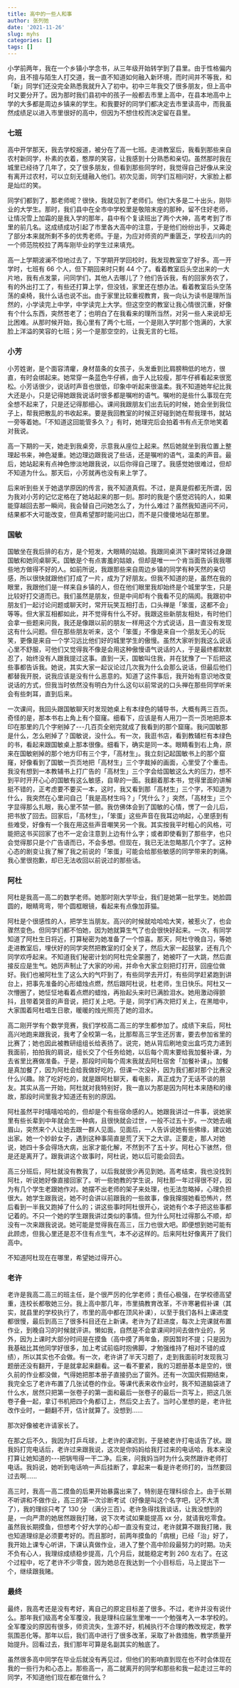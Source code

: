 ```yaml
---
title: 高中的一些人和事
author: 张列弛
date: '2021-11-26'
slug: myhs
categories: []
tags: []
---
```

小学前两年，我在一个乡镇小学念书，从三年级开始转学到了县里。由于性格偏内向，且不擅与陌生人打交道，我一直不知道如何融入新环境，而时间并不等我，和「新」同学们还没完全熟悉我就升入了初中。初中三年我交了很多朋友，但上高中时又要分开了。因为那时我们县初中的孩子一般都去市里上高中，在县本地高中上学的大多都是周边乡镇来的学生。和我要好的同学们都决定去市里读高中，而我虽然成绩足以进入市里很好的高中，但因为不想住校而决定留在县里。    

### 七班

高中开学那天，我去学校报道，被分在了高一七班。走进教室后，我看到那些来自农村新同学，朴素的衣着，憨厚的笑容，让我感到十分熟悉和亲切。虽然那时我在城里已经待了几年了，交了很多朋友，但看到那些同学时，我觉得自己好像从来没有离开过农村，可以立刻无缝融入他们。初次见面，同学们互相问好，大家脸上都是灿烂的笑。       

同学们都到了，那老师呢？很快，我就见到了老师们。他们大多是二十出头，刚毕业的大学生。那时，我们县中在全市中学校里是敬陪末座的那种，留不住好老师，让情况雪上加霜的是我入学的那年，县中有个复读班出了两个大神，高考考到了市里的前几名。这成绩成功引起了市里各大高中的注意，于是他们纷纷出手，又薅走了部分本来就所剩不多的优秀老师。于是，为应对师资的严重匮乏，学校去川内的一个师范院校拉了两车刚毕业的学生过来填充。    

高一上学期波澜不惊地过去了，下学期开学回校时，我发现教室空了好多。高一开学时，七班有 66 个人，但下期回来时只剩 44 个了。看着教室后头空出来的一大片地，我有点发蒙，问同学们，其他人去哪儿了？他们告诉我，有的回家务农了，有的外出打工了，有些还打算上学，但没钱，家里还在想办法。看着教室后头空荡荡的桌椅，我什么话也说不出。由于家里比较重视教育，我一向认为读书是理所当然的，小学读完上中学，中学读完上大学。但这空空的教室让我心情很沉重，好像有个什么东西，突然苍老了；也明白了在我看来的理所当然，对另一些人来说却无比困难。从那时候开始，我心里有了两个七班，一个是刚入学时那个饱满的，大家脸上洋溢的笑容的七班；另一个是那空空的，让我无言的七班。   

### 小芳  

小芳姓谢，是个面容清癯，身材苗条的女孩子，头发垂到比肩膀稍低的地方，很直，有时会绑起来。她常穿一条蓝色牛仔裤，由于人比较瘦，那牛仔裤看起来很宽松。小芳话很少，说话时声音也很低，印象中听起来很温柔。我不知道她年纪比我大还是小，只是记得她跟我说话时很多都是嘱咐的语气。嘱咐的是些什么事现在完全想不起来了，只是还记得那细心。课间我跟朋友们出去玩的时候，她会坐到我位子上，帮我把散乱的书收起来。要是我回教室的时候正好碰到她在帮我理书，就站一旁等着她。「不知道这回能管多久？」有时，她理完后会拍着书有点无奈地笑着对我说。     

高一下期的一天，她走到我桌旁，示意我从座位上起来。然后她就坐到我位置上整理起书来，神色凝重。她边理边跟我说了些话，还是嘱咐的语气，温柔的声音。最后，她站起来有点神色惨淡地跟我说，以后你得自己理了。我感觉她很难过，但却不知道为什么。那天后，小芳就再也没有来上学了。   

后来听到些关于她退学原因的传言，我不知道真假。不过，是真是假都无所谓，因为我对小芳的记忆定格在了她站起来的那一刻。那时的我是个感觉迟钝的人，如果能穿越回去那一瞬间，我会替自己问她怎么了，为什么难过？虽然我知道问不问，结果都不大可能改变，但真希望那时能问出口，而不是只傻傻地站在那里。   

### 国敏  

国敏坐在我后排的右方，是个短发，大眼睛的姑娘。我跟同桌洪下课时常转过身跟国敏和她同桌聊天。国敏是个有点害羞的姑娘，但却是唯一一个肯当面告诉我我哪些地方做得不好的人。如前所说，我跟那些来自周边乡镇的同学有种天然的亲切感，所以很快就跟他们打成了一片，成为了好朋友。但我不知道的是，虽然在我的眼里，我跟他们是一样来自乡镇的人，但在他们眼里我却始终是个城里学生，只是比较好打交道而已。我们虽然是朋友，但是中间却有个我看不见的隔阂。我跟初中朋友们一起讨论问题或聊天时，常开玩笑互相打击，口头禅是「笨蛋，这都不会」等等。但大家互相都如此，并不觉得有什么不好。我跟这些新朋友相处，有时他们会拿一些题来问我，我还是像跟以前的朋友一样用这个方式说话，且一直没有发现这有什么问题。但在那些朋友听来，这个「笨蛋」不像是来自一个朋友无心的玩笑，更像是来自一个学习远比他们好的城里学生的傲慢。虽然大家听到我这么说话心里不舒服，可他们又觉得我不像是会用这种傲慢语气说话的人，于是最终都默默忍了，始终没有人跟我提过这事。直到一天，国敏叫住我，并在犹豫了一下后把这些事都告诉我。她说，其实大家一起议论过几次我为什么会那么说话，但最后他们都替我开脱，说我应该是没有什么恶意的。知道了这件事后，我开始有意识地改变说话的方式，但我当时依然没有明白为什么这句以前常说的口头禅在那些同学听来会有些刺耳，直到后来。    

一次课间，我回头跟国敏聊天时发现她桌上有本绿色的辅导书，大概有两三百页。奇怪的是，那本书右上角上有个窟窿。细看下，应该是有人用刀一页一页地把原本印在那里的几个字剜掉了---几百页全剜完就成了我看到的那个窟窿。我问国敏那是什么，怎么剜掉了？国敏说，没什么。有一次，我逛书店，看到教辅栏有本绿色的书，看起来跟国敏桌上那本很像。细看下，确实是同一本。眼睛看到右上角，原来在国敏剜掉的那个地方印有三个字，「高材生」。我立刻记起国敏书上的那个窟窿，好像看到了国敏一页页地把「高材生」三个字裁掉的画面，心里受了个重击。我没有想到一本教辅书上打广告的「高材生」三个字会给国敏这么大的压力，想不到平时开开心心的国敏有这么敏感，自卑的一面。我翻着那本书，觉得里面的讲解挺不错的，正考虑要不要买一本，这时，我又看到那「高材生」三个字，不知道为什么，我突然在心里问自己「我是高材生吗？」「凭什么？」突然，「高材生」三个字显得那么扎眼，我心里不禁一颤。我仿佛体会到了国敏的心情，愣了一会儿后，把书放了回去。回家后，「高材生」，「笨蛋」这些声音在我耳边响起，心里感到有些难受，好像有一个我在用这些声音嘲笑另一个我。其实按我平时粗心的风格，可能把这书买回家了也不一定会注意到上边有什么字；或者即使看到了那些字，也只会觉得那只是个广告语而已，不会多想。但现在，我已无法忽略那几个字了。这种心态的剧变让我了解了我之前说的「笨蛋」可能会给那些敏感的同学带来的刺痛。我心里很抱歉，却已无法收回以前说过的那些话。      


### 阿杜  

阿杜是我高一高二的数学老师。她那时刚大学毕业，我们是她第一批学生。她脸圆圆的，眼睛弯弯，带个圆框眼镜，看起来有点像加菲猫。    

阿杜是个很感性的人，把学生当朋友。高兴的时候就哈哈哈大笑，被惹火了，也会骤然变色。但同学们都不怕她，因为她就算生气了也会很快好起来。一次，有同学知道了阿杜生日将近，打算秘密为她准备了一个惊喜。那天，阿杜守晚自习，等她走进教室后，埋伏好的同学突然把教室的灯全关了，然后大家一起鼓掌，还有几个同学欢呼起来。不知道我们秘密计划的阿杜完全蒙圈了，她被吓了一大跳，然后直接反应是生气。她厉声制止了大家的吵闹，并命令大家立刻把灯打开，回座位做好。我们也被阿杜生了这么大的气吓到了，有些同学去开灯，有些同学赶紧跑到讲台上，把事先准备的心形蜡烛点燃，然后跟阿杜说，杜老师，生日快乐。阿杜又一次懵圈了，她怔怔地看着点燃的蜡烛，再抬起头来时已满脸泪水。她用激动得颤抖，且带着哭音的声音说，把灯关上吧。于是，同学们再次把灯关上，在黑暗中，大家围着阿杜唱生日歌，暖暖的烛光照亮了她的泪水。    

高二刚开学有个数学竞赛，我们学校高二高三的学生都参加了。成绩下来后，阿杜高兴地跑来跟我说，我考了全校第一名，比那帮高三学生还厉害，要去参加省里的比赛了；她也因此被教研组组长给表扬了。说完，她从背后刷地变出盒巧克力递到我面前，拍拍我的肩说，组长交了个任务给她，以后每个周末要给我加餐补课，为去省里比赛做准备。于是，那段时间每个周末我就去阿杜宿舍「加餐补课」。加餐是真加餐了，因为阿杜会给我做好吃的，但课一次没补，因为我们都对那个比赛没什么兴趣。除了吃好吃的，就是跟阿杜聊天，看电影，真正成为了无话不谈的朋友。其实从高一开始，阿杜就对我特别好，我一直以为那是因为阿杜本来随和的缘故，那段时间里我才知道还有别的原因。   

阿杜虽然平时嘻嘻哈哈的，但却是个有些宿命感的人。她跟我讲过一件事，说她家里有些长辈到中年就会生一种病，且很快就会过世，一般不过五十岁。一次她去峨眉山，突然来个人让她去跟一群人见面。见面后，一人告诉说她有些佛缘，建议她出家。她一个妙龄女子，遇到这种事简直是荒了天下之大谬。正要走，那人对她说，她四十多会得场大病，出家才能化解，不然到不了五十岁。阿杜心下骇然，但是还是离开了。跟我讲这个故事时，阿杜说，她以后可能会回去。    

高三分班后，阿杜就没有教我了，以后我就很少再见到她。高考结束，我也没找到阿杜，听说她好像直接回家了。听一些她教的学生说，阿杜那一年过得很不好，因为有几个学生老跟她作对。她摆不出老师的架子来处理，也无法忽略掉，心理负担很大。她学生跟我说，她不时会讲以前跟我的一些故事，像我撺掇她看恐怖片，然后看到一半我又跑掉了什么的；讲这些事时阿杜很开心，说她有个本子把这些事都记着的。不只一个她的学生跟我讲过类似的事情。但为什么阿杜过得那么不顺，却没有一次来跟我说说。她可能是觉得我在高三，压力也很大吧。即便想到她可能有此顾虑，但我心里还是忍不住有点生气，本不必这样的。后来阿杜好像离开了我们高中。      

不知道阿杜现在在哪里，希望她过得开心。   

### 老许 

老许是我高二高三的班主任，是个很严厉的化学老师；责任心极强，在学校德高望重，连校长都敬她三分。我上高中那几年，市里搞教育改革，不许寒暑假补课（其实，就县里的学校执行了，市里的高中都在顶风补课），以至于我们各科上课进度都很慢，最后到高三了很多科目还在上新课。老许为了赶进度，每次上完课就布置作业，到晚自习的时候就评讲。懒如我，自然是不会拿课间时间去做作业的，另外，因为上课时大部分时间是在摸鱼（高中摸了两年鱼，原因暂时不提；只是因为我基础比其他同学好很多，加上考试前临时抱佛脚，才勉强维持了相对不错的成绩），所以其实也不会做。有一次，老许讲了半天习题了，走到我面前时发现我习题册还没有翻开，于是就拿起来翻看。这一看不要紧，我的习题册基本是空的，很久前的作业都没做，气得她把那本册子直接扔出了窗外。还有一次国庆假期结束，我完全忘了老许布置了几张试卷的作业。等课代表来收作业时，我不知道脑袋进了什么水，居然只把第一张卷子的第一面和最后一张卷子的最后一页写上，把这几张卷子叠一起，拿订书机把四个角都订上，然后交上去了。当时心里想的是，老许批改作业时，一翻翻不开，估计就算了。没想到......    

那次好像被老许请家长了。    

在那之后不久，我因为打乒乓球，上老许的课迟到，于是被老许打电话告了状。跟我妈打完电话后，老许过来跟我说，这次是你妈妈给我打过来的电话哈，我本来没打算让她知道的---把锅甩得一干二净。后来，问我妈当时为什么突然跟许老师打电话。我妈说，她听到电话响一声后挂断了，拿起来一看是许老师打的，当然要回过去啊......     


高三时，我高一高二摸鱼的后果开始暴露出来了，特别是在理科综合上。由于长期不听讲和不做作业，高三的第一次诊断考试（好像是叫这个名字吧，记不大清了），我的理综只考了 130 分 （满分三百）。老许急得找我谈话，让我没想到的是，一向严肃的她居然跟我打赌，说下次考试如果能提高 xx 分，就请我吃零食。虽然我长期摸鱼，但想考个好大学的心却一直没有变过，老许就算不跟我打赌，我也知道理综是必须要考好的。而且那时，前两年摸鱼的「病根」已经「治」好了，我开始上课专心听讲，下课认真做作业，进入了整个高中阶段最努力的时期。功夫不负有心人，我理综成绩稳步提高，几个月后，就能稳定考到 260 左右了。在这个过程中，吃了老许不少零食，因为她总在我达到一个小目标后，马上提出下一个，继续跟我赌。    
### 最终   

最终，我高考还是没有考好，离自己的原定目标差了很多。不过，老许并没有说什么。那年我们级高考全军覆没，我是理科应届生里唯一一个勉强考入一本学校的。全军覆没的原因有很多，师资流失，生源不好，机械执行不合理的教改规定，教学氛围恶化等。那年以后，我们高中进行了很多改革，采取了补救措施，教学质量开始提升。回看过去，我们那年可算是名副其实的触底了。   

虽然很多高中同学在毕业后就没有再见过，但他们的影响直到现在也不时会体现在我的一些行为和心态上。那些高一，高二就离开的同学和那些和我一起走过三年的同学，不知道他们现在都在做什么？








